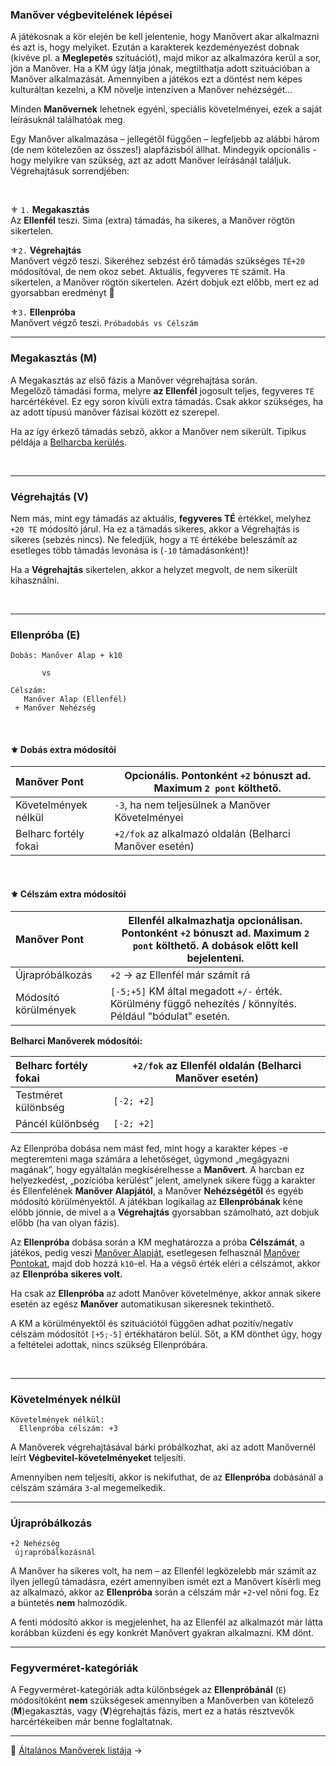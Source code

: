 ### Manőver végbevitelének lépései

A játékosnak a kör elején be kell jelentenie, hogy Manővert akar alkalmazni és azt is, hogy melyiket. Ezután a karakterek kezdeményezést dobnak (kivéve pl. a **Meglepetés** szituációt), majd mikor az alkalmazóra kerül a sor, jön a Manőver. Ha a KM úgy látja jónak, megtilthatja adott szituációban a Manőver alkalmazását. Amennyiben a játékos ezt a döntést nem képes kulturáltan kezelni, a KM növelje intenzíven a Manőver nehézségét...

Minden **Manővernek** lehetnek egyéni, speciális követelményei, ezek a saját leírásuknál találhatóak meg.

Egy Manőver alkalmazása – jellegétől függően – legfeljebb az alábbi három (de nem kötelezően az összes!) alapfázisból állhat. Mindegyik opcionális - hogy melyikre van szükség, azt az adott Manőver leírásánál találjuk. Végrehajtásuk sorrendjében:

<br />

⚜️ `1.` **Megakasztás**\
Az **Ellenfél** teszi. Sima (extra) támadás, ha sikeres, a Manőver rögtön sikertelen.

⚜️`2.` **Végrehajtás**\
Manővert végző teszi. Sikeréhez sebzést érő támadás szükséges `TÉ+20` módosítóval, de nem okoz sebet. Aktuális, fegyveres `TÉ` számít. Ha sikertelen, a Manőver rögtön sikertelen.
Azért dobjuk ezt előbb, mert ez ad gyorsabban eredményt 🔆

⚜️`3.` **Ellenpróba**\
Manővert végző teszi. `Próbadobás vs Célszám`

---
### Megakasztás (M)

A Megakasztás az első fázis a Manőver végrehajtása során.\
Megelőző támadási forma, melyre **az Ellenfél** jogosult teljes, fegyveres `TÉ` harcértékével. Ez egy soron kívüli extra támadás. Csak akkor szükséges, ha az adott típusú manőver fázisai között ez szerepel.

Ha az így érkező támadás sebző, akkor a Manőver nem sikerült. Tipikus példája a [Belharcba kerülés](065_05_altalanos_manoverek.md#belharcba-kerülés).

<br />

---
### Végrehajtás (V)

Nem más, mint egy támadás az aktuális, **fegyveres TÉ** értékkel, melyhez `+20 TÉ` módosító járul. Ha ez a támadás sikeres, akkor a Végrehajtás is sikeres (sebzés nincs). Ne feledjük, hogy a `TÉ` értékébe beleszámít az esetleges több támadás levonása is (`-10` támadásonként)!

Ha a **Végrehajtás** sikertelen, akkor a helyzet megvolt, de nem sikerült kihasználni. 

<br />

---
### Ellenpróba (E)

```
Dobás: Manőver Alap + k10

       vs
       
Célszám:
   Manőver Alap (Ellenfél)
 + Manőver Nehézség       
```

<br />

#### ⚜️ Dobás extra módosítói

| Manőver Pont          | Opcionális. Pontonként `+2` bónuszt ad. Maximum `2 pont` költhető. |
|:--------------------- | ------------------------------------------------------------------ | 
| Követelmények nélkül  | `-3`, ha nem teljesülnek a Manőver Követelményei                   |
| Belharc fortély fokai | `+2/fok` az alkalmazó oldalán (Belharci Manőver esetén)            |
<br />

#### ⚜️ Célszám extra módosítói

| Manőver Pont         | Ellenfél alkalmazhatja opcionálisan. Pontonként `+2` bónuszt ad. Maximum `2 pont` költhető. A dobások előtt kell bejelenteni. |
|:-------------------- | ----------------------------------------------------------------------------------------------------------------------------- |
| Újrapróbálkozás      | `+2` → az Ellenfél már számít rá                                                                                              |
| Módosító körülmények | `[-5;+5]` KM által megadott `+/-` érték. Körülmény függő nehezítés / könnyítés. Például "bódulat" esetén.                     |

**Belharci Manőverek módosítói:**

| Belharc fortély fokai | `+2/fok` az Ellenfél oldalán (Belharci Manőver esetén) |
|:--------------------- | ------------------------------------------------------ |
| Testméret különbség   | `[-2; +2]`                                             |
| Páncél különbség      | `[-2; +2]`                                             |

Az Ellenpróba dobása nem mást fed, mint hogy a karakter képes -e megteremteni maga számára a lehetőséget, úgymond „megágyazni magának”, hogy egyáltalán megkísérelhesse a **Manővert**. A harcban ez helyezkedést, „pozícióba kerülést” jelent, amelynek sikere függ a karakter és Ellenfelének **Manőver Alapjától**, a Manőver **Nehézségétől** és egyéb módosító körülményektől. A játékban logikailag az **Ellenpróbának** kéne előbb jönnie, de mivel a a **Végrehajtás** gyorsabban számolható, azt dobjuk előbb (ha van olyan fázis).

Az **Ellenpróba** dobása során a KM meghatározza a próba **Célszámát**, a játékos, pedig veszi [Manőver Alapját](065_01_manover_alap.md), esetlegesen felhasznál [Manőver Pontokat](065_02_manover_pontok.md), majd dob hozzá `k10`-el. Ha a végső érték eléri a célszámot, akkor az **Ellenpróba** **sikeres volt.**

Ha csak az **Ellenpróba** az adott Manőver követelménye, akkor annak sikere esetén az egész **Manőver** automatikusan sikeresnek tekinthető.

A KM a körülményektől és szituációtól függően adhat pozitív/negatív célszám módosítót `[+5;-5]` értékhatáron belül. Sőt, a KM dönthet úgy, hogy a feltételei adottak, nincs szükség Ellenpróbára.

<br />

---
### Követelmények nélkül

```
Követelmények nélkül:
  Ellenpróba célszám: +3
```

A Manőverek végrehajtásával bárki próbálkozhat, aki az adott Manővernél leírt **Végbevitel-követelményeket** teljesíti.

Amennyiben nem teljesíti, akkor is nekifuthat, de az **Ellenpróba** dobásánál a célszám számára `3`-al megemelkedik.

---
### Újrapróbálkozás

```
+2 Nehézség
 újrapróbálkozásnál
```

A Manőver ha sikeres volt, ha nem – az Ellenfél legközelebb már számít az ilyen jellegű támadásra, ezért amennyiben ismét ezt a Manővert kísérli meg az alkalmazó, akkor az **Ellenpróba** során a célszám már `+2`-vel nőni fog. Ez a büntetés **nem** halmozódik.

A fenti módosító akkor is megjelenhet, ha az Ellenfél az alkalmazót már látta korábban küzdeni és egy konkrét Manővert gyakran alkalmazni. KM dönt.

---
### Fegyverméret-kategóriák

A Fegyverméret-kategóriák adta különbségek az **Ellenpróbánál** (`E`) módosítóként **nem** szükségesek amennyiben a Manőverben van kötelező (**M**)egakasztás, vagy (**V**)égrehajtás fázis, mert ez a hatás résztvevők harcértékeiben már benne foglaltatnak.

---
🔗 [Általános Manőverek listája](065_05_altalanos_manoverek.md) →

